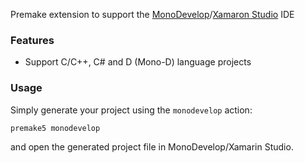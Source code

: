 Premake extension to support the [MonoDevelop](http://www.monodevelop.com)/[Xamaron Studio](http://xamarin.com/studio) IDE

### Features ###

* Support C/C++, C# and D (Mono-D) language projects

### Usage ###

Simply generate your project using the `monodevelop` action:
```bash
premake5 monodevelop
```
and open the generated project file in MonoDevelop/Xamarin Studio.
